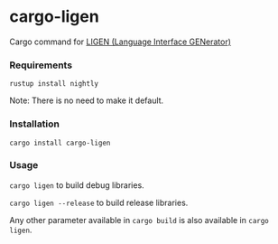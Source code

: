 # cargo-ligen

Cargo command for [LIGEN (Language Interface GENerator)](https://github.com/sensorial-systems/ligen)

### Requirements

`rustup install nightly`

Note: There is no need to make it default.

### Installation

`cargo install cargo-ligen`

### Usage

`cargo ligen` to build debug libraries.

`cargo ligen --release` to build release libraries.

Any other parameter available in `cargo build` is also available in `cargo ligen`.